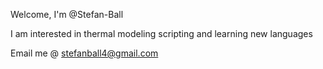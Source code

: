 Welcome, I'm @Stefan-Ball

I am interested in thermal modeling scripting and learning new languages

Email me @ stefanball4@gmail.com

<!---
Stefan-Ball/Stefan-Ball is a ✨ special ✨ repository because its `README.md` (this file) appears on your GitHub profile.
You can click the Preview link to take a look at your changes.
--->
